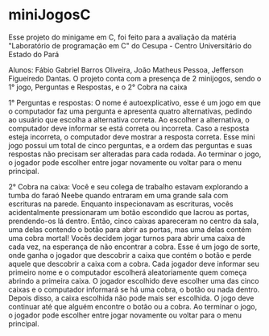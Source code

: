 # miniJogosC
Esse projeto do minigame em C, foi feito para a avaliação da matéria "Laboratório de programação em C"  do Cesupa - Centro Universitário do Estado do Pará

Alunos: Fábio Gabriel Barros Oliveira, João Matheus Pessoa, Jefferson Figueiredo Dantas.
O projeto conta com a presença de 2 minijogos, sendo o 1° jogo, Perguntas e Respostas, e o 2° Cobra na caixa

1° Perguntas e respostas:
O nome é autoexplicativo, esse é um jogo em que o computador faz uma pergunta e
apresenta quatro alternativas, pedindo ao usuário que escolha a alternativa correta. Ao
escolher a alternativa, o computador deve informar se está correta ou incorreta. Caso a
resposta esteja incorreta, o computador deve mostrar a resposta correta.
Esse mini jogo possui um total de cinco perguntas, e a ordem das perguntas e suas
respostas não precisam ser alteradas para cada rodada.
Ao terminar o jogo, o jogador pode escolher entre jogar novamente ou voltar para o
menu principal.

2° Cobra na caixa:
Você e seu colega de trabalho estavam explorando a tumba do faraó Neebe quando
entraram em uma grande sala com escrituras na parede. Enquanto inspecionavam as
escrituras, vocês acidentalmente pressionaram um botão escondido que lacrou as
portas, prendendo-os lá dentro. Então, cinco caixas apareceram no centro da sala, uma
delas contendo o botão para abrir as portas, mas uma delas contém uma cobra mortal!
Vocês decidem jogar turnos para abrir uma caixa de cada vez, na esperança de não
encontrar a cobra.
Esse é um jogo de sorte, onde ganha o jogador que descobrir a caixa que contém o
botão e perde aquele que descobrir a caixa com a cobra. Cada jogador deve informar
seu primeiro nome e o computador escolherá aleatoriamente quem começa abrindo a
primeira caixa. O jogador escolhido deve escolher uma das cinco caixas e o computador
informará se há uma cobra, o botão ou nada dentro. Depois disso, a caixa escolhida não
pode mais ser escolhida.
O jogo deve continuar até que alguém encontre o botão ou a cobra. Ao terminar o
jogo, o jogador pode escolher entre jogar novamente ou voltar para o menu principal.

